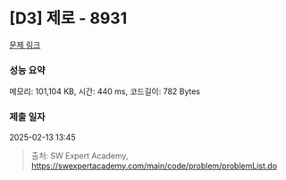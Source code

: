 # [D3] 제로 - 8931 

[문제 링크](https://swexpertacademy.com/main/code/problem/problemDetail.do?contestProbId=AW5jBWLq7jwDFATQ) 

### 성능 요약

메모리: 101,104 KB, 시간: 440 ms, 코드길이: 782 Bytes

### 제출 일자

2025-02-13 13:45



> 출처: SW Expert Academy, https://swexpertacademy.com/main/code/problem/problemList.do